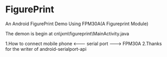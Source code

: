 # FigurePrint
An Android FigurePrint Demo Using FPM30A(A Figureprint Module) 

The demon is begin at cn\jxm\figureprint\MainActivity.java

1.How to connect
mobile phone <--- serial port ---> FPM30A
2.Thanks for the writer of android-serialport-api